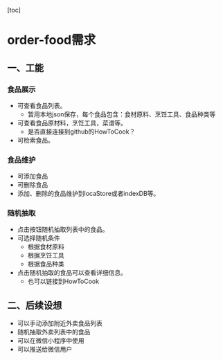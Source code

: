 [toc]

# order-food需求

## 一、工能

### 食品展示

- 可查看食品列表。
  - 暂用本地json保存，每个食品包含：食材原料、烹饪工具、食品种类等
- 可查看食品原材料，烹饪工具，菜谱等。
  - 是否直接连接到github的HowToCook？
- 可检索食品。

### 食品维护

- 可添加食品
- 可删除食品
- 添加、删除的食品维护到locaStore或者indexDB等。

### 随机抽取

- 点击按钮随机抽取列表中的食品。
- 可选择随机条件
  - 根据食材原料
  - 根据烹饪工具
  - 根据食品种类
- 点击随机抽取的食品可以查看详细信息。
  - 也可以链接到HowToCook

## 二、后续设想

- 可以手动添加附近外卖食品列表
- 随机抽取外卖列表中的食品
- 可以在微信小程序中使用
- 可以推送给微信用户




